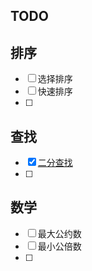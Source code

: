 ## TODO

## 排序

 - [ ] 选择排序
 - [ ] 快速排序
 - [ ] 

## 查找

- [x] [二分查找](https://github.com/zsy0216/JavaAlgorithms/blob/master/src/com/tassel/search/BinarySearch.java)
- [ ] 

## 数学
 - [ ] 最大公约数
 - [ ] 最小公倍数
 - [ ] 
